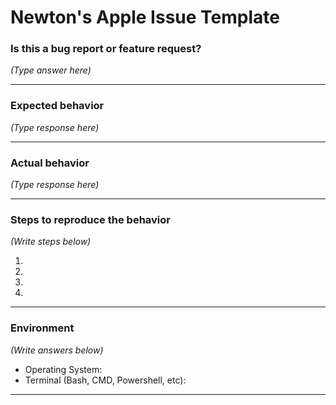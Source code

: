# Newton's Apple Issue Template

### Is this a bug report or feature request?

_(Type answer here)_

---

### Expected behavior

_(Type response here)_

---

### Actual behavior

_(Type response here)_

---

### Steps to reproduce the behavior

_(Write steps below)_

1.
2.
3.
4.

---

### Environment

_(Write answers below)_

* Operating System:
* Terminal (Bash, CMD, Powershell, etc):

---